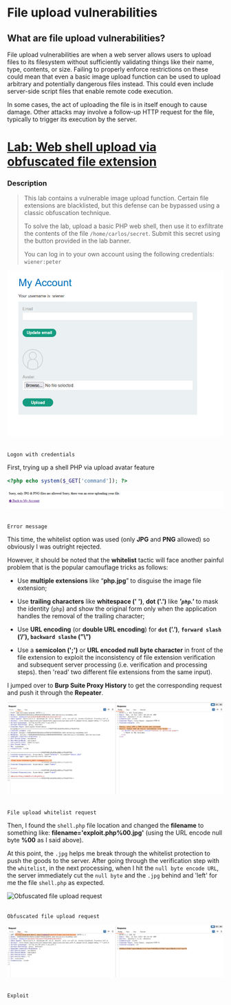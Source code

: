 # File upload vulnerabilities

## What are file upload vulnerabilities?

File upload vulnerabilities are when a web server allows users to upload files to its filesystem without sufficiently validating things like their name, type, contents, or size. Failing to properly 
enforce restrictions on these could mean that even a basic image upload function can be used to upload arbitrary and potentially dangerous files instead. This could even include server-side script files that enable remote code execution.

In some cases, the act of uploading the file is in itself enough to cause damage. Other attacks may involve a follow-up HTTP request for the file, typically to trigger its execution by the server.

# **[Lab: Web shell upload via obfuscated file extension](https://portswigger.net/web-security/file-upload/lab-file-upload-web-shell-upload-via-obfuscated-file-extension)**

### Description

> This lab contains a vulnerable image upload function. 
Certain file extensions are blacklisted, but this defense can be bypassed using a classic obfuscation technique.
> 
> 
> To solve the lab, upload a basic PHP web shell, then use it to exfiltrate the contents of the file `/home/carlos/secret`. Submit this secret using the button provided in the lab banner.
> 
> You can log in to your own account using the following credentials: `wiener:peter`
> 

![                                                                           Logon with credentials](File%20upload%20vulnerabilities%2017777bf027f94eadb6ec7bac2cbbe211/Untitled.png)

                                                                           Logon with credentials

First, trying up a shell PHP via upload avatar feature 

```php
<?php echo system($_GET['command']); ?>
```

![                                                                              Error message](File%20upload%20vulnerabilities%2017777bf027f94eadb6ec7bac2cbbe211/Untitled%201.png)

                                                                              Error message

This time, the whitelist option was used (only **JPG** and **PNG** allowed) so obviously I was outright rejected. 

However, it should be noted that the **whitelist** tactic will face another painful problem that is the popular camouflage tricks as follows:

 - Use **multiple extensions** like “**php.jpg**” to disguise the image file extension;

 - Use **trailing characters** like **whitespace (' ')**, **dot ('.')** like ***'`php`.'*** to mask the identity (`php`) and show the original form only when the application handles the removal of the trailing character;

 - Use **URL encoding** (or **double URL encoding**) for **`dot` (’.’)**, **`forward slash` (’/’), `backward slashe` (”\”)** 

 - Use a **semicolon (';')** or **URL encoded null** **byte character** in front of the file extension to exploit the inconsistency of file extension verification and subsequent server processing (i.e. verification and processing steps). then 'read' two different file extensions from the same input).

I jumped over to **Burp Suite Proxy History** to get the corresponding request and push it through the **Repeater**.

![                                                                             File upload whitelist request](File%20upload%20vulnerabilities%2017777bf027f94eadb6ec7bac2cbbe211/Untitled%202.png)

                                                                             File upload whitelist request

Then, I found the `shell.php` file location and changed the **filename** to something like: **filename='exploit.php%00.jpg'** (using the URL encode null byte **%00** as I said above).

At this point, the `.jpg` helps me break through the whitelist protection to push the goods to the server. After going through the verification step with the `whitelist`, in the next processing, when I hit the `null byte encode URL`, the server immediately cut the `null byte` and the `.jpg` behind and 'left' for me the file `shell.php` as expected.

![                                                                    Obfuscated file upload request
](File%20upload%20vulnerabilities%2017777bf027f94eadb6ec7bac2cbbe211/Untitled%203.png)

                                                                    Obfuscated file upload request

![                                                                                    Exploit](File%20upload%20vulnerabilities%2017777bf027f94eadb6ec7bac2cbbe211/Untitled%204.png)

                                                                                    Exploit